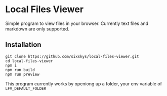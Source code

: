 # Local Files Viewer

Simple program to view files in your browser. Currently text files and markdown are only supported.

## Installation

```
git clone https://github.com/sixskys/local-files-viewer.git
cd local-files-viewer
npm i
npm run build
npm run preview
```

This program currently works by openiong up a folder, your env variable of `LFV_DEFAULT_FOLDER`
